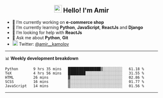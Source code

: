 <h2 align="center"><img src="https://media.giphy.com/media/hvRJCLFzcasrR4ia7z/giphy.gif" width="25px"> Hello! I'm Amir</h2>

- 🔭 I’m currently working on **e-commerce shop**
- 🌱 I’m currently learning **Python**, **JavaScript**, **ReactJs** and **Django**
- 🤔 I’m looking for help with **ReactJs**
- 💬 Ask me about **Python**, **Git**
- <img alt="Amir Kamolov | Twitter" width="18px" src="https://raw.githubusercontent.com/peterthehan/peterthehan/master/assets/twitter.svg" /> Twitter: [@amir__kamolov ](https://twitter.com/amir__kamolov)

---

📊 **Weekly development breakdown**
<!--START_SECTION:waka-->
```text
Python       9 hrs 35 mins   ███████████████▒░░░░░░░░░   61.18 % 
TeX          4 hrs 56 mins   ████████░░░░░░░░░░░░░░░░░   31.55 % 
HTML         26 mins         ▓░░░░░░░░░░░░░░░░░░░░░░░░   02.86 % 
SCSS         16 mins         ▒░░░░░░░░░░░░░░░░░░░░░░░░   01.77 % 
JavaScript   14 mins         ▒░░░░░░░░░░░░░░░░░░░░░░░░   01.56 % 
```
<!--END_SECTION:waka-->

---
